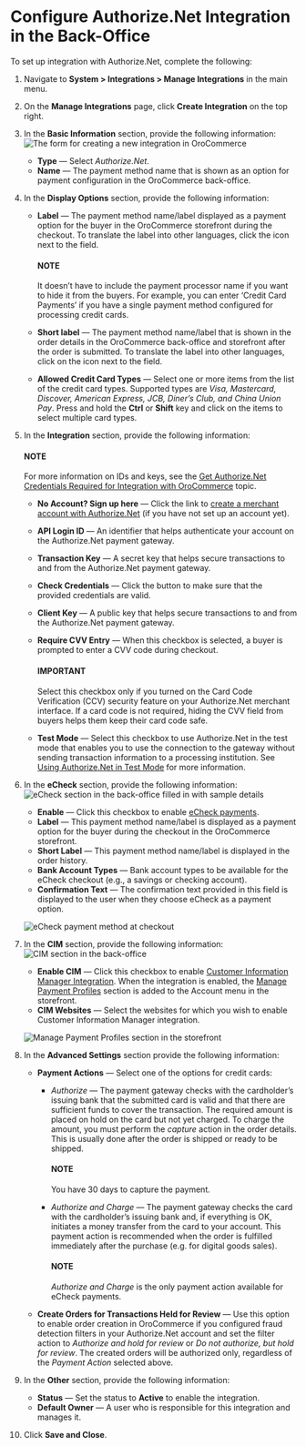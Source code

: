 <a id="user-guide-payment-configuration-payment-method-integration-authorizenet-details"></a>

# Configure Authorize.Net Integration in the Back-Office

<!-- begin -->

To set up integration with Authorize.Net, complete the following:

1. Navigate to **System > Integrations > Manage Integrations** in the main menu.
2. On the **Manage Integrations** page, click **Create Integration** on the top right.
3. In the **Basic Information** section, provide the following information:
   ![The form for creating a new integration in OroCommerce](user/img/system/integrations/authorizenet/integrations_authorizenet.png)
   * **Type** —  Select *Authorize.Net*.
   * **Name** — The payment method name that is shown as an option for payment configuration in the OroCommerce back-office.
4. In the **Display Options** section, provide the following information:
   * **Label** — The payment method name/label displayed as a payment option for the buyer in the OroCommerce storefront during the checkout. To translate the label into other languages, click the <i class="fas fa-language" aria-hidden="true"></i> icon next to the field.

     #### NOTE
     It doesn’t have to include the payment processor name if you want to hide it from the buyers. For example, you can enter ‘Credit Card Payments’ if you have a single payment method configured for processing credit cards.
   * **Short label** — The payment method name/label that is shown in the order details in the OroCommerce back-office and storefront after the order is submitted. To translate the label into other languages, click on the <i class="fas fa-language" aria-hidden="true"></i> icon next to the field.
   * **Allowed Credit Card Types** — Select one or more items from the list of the credit card types. Supported types are *Visa, Mastercard, Discover, American Express, JCB, Diner’s Club, and China Union Pay*. Press and hold the **Ctrl** or **Shift** key and click on the items to select multiple card types.
5. In the **Integration** section, provide the following information:

   #### NOTE
   For more information on IDs and keys, see the [Get Authorize.Net Credentials Required for Integration with OroCommerce](authorizenet-prerequisites.md#user-guide-payment-prerequisites-authorizenet-credentials) topic.

   * **No Account? Sign up here** — Click the link to <a href="https://reseller.authorize.net/application/101898/" target="_blank">create a merchant account with Authorize.Net</a> (if you have not set up an account yet).
   * **API Login ID** — An identifier that helps authenticate your account on the Authorize.Net payment gateway.
   * **Transaction Key** — A secret key that helps secure transactions to and from the Authorize.Net payment gateway.
   * **Check Credentials** — Click the button to make sure that the provided credentials are valid.
   * **Client Key** — A public key that helps secure transactions to and from the Authorize.Net payment gateway.
   * **Require CVV Entry** — When this checkbox is selected, a buyer is prompted to enter a CVV code during checkout.

     #### IMPORTANT
     Select this checkbox only if you turned on the Card Code Verification (CCV) security feature on your Authorize.Net merchant interface. If a card code is not required, hiding the CVV field from buyers helps them keep their card code safe.
   * **Test Mode** — Select this checkbox to use Authorize.Net in the test mode that enables you to use the connection to the gateway without sending transaction information to a processing institution. See [Using Authorize.Net in Test Mode](authorizenet-prerequisites.md#user-guide-payment-prerequisites-authorizenet-testing) for more information.
6. In the **eCheck** section, provide the following information:
   ![eCheck section in the back-office filled in with sample details](user/img/system/integrations/authorizenet/echeck_section_management_console.png)
   * **Enable** — Click this checkbox to enable <a href="https://www.authorize.net/payments/echeck/" target="_blank">eCheck payments</a>.
   * **Label** — This payment method name/label is displayed as a payment option for the buyer during the checkout in the OroCommerce storefront.
   * **Short Label** — This payment method name/label is displayed in the order history.
   * **Bank Account Types** — Bank account types to be available for the eCheck checkout (e.g., a savings or checking account).
   * **Confirmation Text** — The confirmation text provided in this field is displayed to the user when they choose eCheck as a payment option.

   ![eCheck payment method at checkout](user/img/system/integrations/authorizenet/echeck_confirmation_text.png)
7. In the **CIM** section, provide the following information:
   ![CIM section in the back-office](user/img/system/integrations/authorizenet/cim_form_management_console.png)
   * **Enable CIM** — Click this checkbox to enable <a href="https://www.authorize.net/our-features/secure-customer-data/" target="_blank">Customer Information Manager Integration</a>. When the integration is enabled, the [Manage Payment Profiles](../../../../../storefront/account/cim/index.md#frontstore-guide-cim) section is added to the Account menu in the storefront.
   * **CIM Websites** — Select the websites for which you wish to enable Customer Information Manager integration.

   ![Manage Payment Profiles section in the storefront](user/img/system/integrations/authorizenet/cim_storefront_account.png)

1. In the **Advanced Settings** section provide the following information:
   * **Payment Actions** — Select one of the options for credit cards:
     - *Authorize* — The payment gateway checks with the cardholder’s issuing bank that the submitted card is valid and that there are sufficient funds to cover the transaction. The required amount is placed on hold on the card but not yet charged. To charge the amount, you must perform the *capture* action in the order details. This is usually done after the order is shipped or ready to be shipped.

       #### NOTE
       You have 30 days to capture the payment.
     - *Authorize and Charge* — The payment gateway checks the card with the cardholder’s issuing bank and, if everything is OK, initiates a money transfer from the card to your account. This payment action is recommended when the order is fulfilled immediately after the purchase (e.g. for digital goods sales).

       #### NOTE
       *Authorize and Charge* is the only payment action available for eCheck payments.
   * **Create Orders for Transactions Held for Review** — Use this option to enable order creation in OroCommerce if you configured fraud detection filters in your Authorize.Net account and set the filter action to *Authorize and hold for review* or *Do not authorize, but hold for review*. The created orders will be authorized only, regardless of the *Payment Action* selected above.
2. In the **Other** section, provide the following information:
   * **Status**  — Set the status to **Active** to enable the integration.
   * **Default Owner** — A user who is responsible for this integration and manages it.
3. Click **Save and Close**.

<!-- finish -->
<!-- fa-bars = fa-navicon -->
<!-- Ic Tiles is used as Set As Default in saved views, and as tiles in display layout options -->
<!-- IcPencil refers to Rename in Commerce and Inline Editing in CRM -->
<!-- Check mark in the square. -->
<!-- SortDesc is also used as drop-down arrow -->
